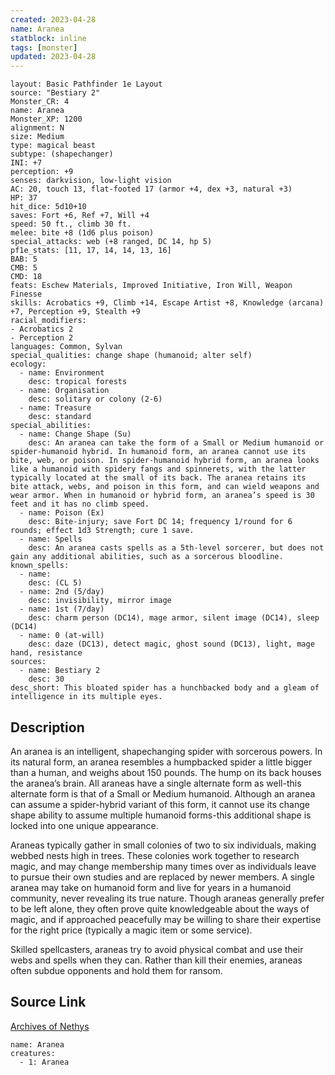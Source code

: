 ```yaml
---
created: 2023-04-28
name: Aranea
statblock: inline
tags: [monster]
updated: 2023-04-28
---
```

```statblock
layout: Basic Pathfinder 1e Layout
source: "Bestiary 2"
Monster_CR: 4
name: Aranea
Monster_XP: 1200
alignment: N
size: Medium
type: magical beast
subtype: (shapechanger)
INI: +7
perception: +9
senses: darkvision, low-light vision
AC: 20, touch 13, flat-footed 17 (armor +4, dex +3, natural +3)
HP: 37
hit_dice: 5d10+10
saves: Fort +6, Ref +7, Will +4
speed: 50 ft., climb 30 ft.
melee: bite +8 (1d6 plus poison)
special_attacks: web (+8 ranged, DC 14, hp 5)
pf1e_stats: [11, 17, 14, 14, 13, 16]
BAB: 5
CMB: 5
CMD: 18
feats: Eschew Materials, Improved Initiative, Iron Will, Weapon Finesse
skills: Acrobatics +9, Climb +14, Escape Artist +8, Knowledge (arcana) +7, Perception +9, Stealth +9
racial_modifiers:
- Acrobatics 2
- Perception 2
languages: Common, Sylvan
special_qualities: change shape (humanoid; alter self)
ecology:
  - name: Environment
    desc: tropical forests
  - name: Organisation
    desc: solitary or colony (2-6)
  - name: Treasure
    desc: standard
special_abilities:
  - name: Change Shape (Su)
    desc: An aranea can take the form of a Small or Medium humanoid or spider-humanoid hybrid. In humanoid form, an aranea cannot use its bite, web, or poison. In spider-humanoid hybrid form, an aranea looks like a humanoid with spidery fangs and spinnerets, with the latter typically located at the small of its back. The aranea retains its bite attack, webs, and poison in this form, and can wield weapons and wear armor. When in humanoid or hybrid form, an aranea’s speed is 30 feet and it has no climb speed.
  - name: Poison (Ex)
    desc: Bite-injury; save Fort DC 14; frequency 1/round for 6 rounds; effect 1d3 Strength; cure 1 save.
  - name: Spells
    desc: An aranea casts spells as a 5th-level sorcerer, but does not gain any additional abilities, such as a sorcerous bloodline.
known_spells:
  - name:
    desc: (CL 5)
  - name: 2nd (5/day)
    desc: invisibility, mirror image
  - name: 1st (7/day)
    desc: charm person (DC14), mage armor, silent image (DC14), sleep (DC14)
  - name: 0 (at-will)
    desc: daze (DC13), detect magic, ghost sound (DC13), light, mage hand, resistance
sources:
  - name: Bestiary 2
    desc: 30
desc_short: This bloated spider has a hunchbacked body and a gleam of intelligence in its multiple eyes. 
```
## Description
An aranea is an intelligent, shapechanging spider with sorcerous powers. In its natural form, an aranea resembles a humpbacked spider a little bigger than a human, and weighs about 150 pounds. The hump on its back houses the aranea’s brain. All araneas have a single alternate form as well-this alternate form is that of a Small or Medium humanoid. Although an aranea can assume a spider-hybrid variant of this form, it cannot use its change shape ability to assume multiple humanoid forms-this additional shape is locked into one unique appearance. 

Araneas typically gather in small colonies of two to six individuals, making webbed nests high in trees. These colonies work together to research magic, and may change membership many times over as individuals leave to pursue their own studies and are replaced by newer members. A single aranea may take on humanoid form and live for years in a humanoid community, never revealing its true nature. Though araneas generally prefer to be left alone, they often prove quite knowledgeable about the ways of magic, and if approached peacefully may be willing to share their expertise for the right price (typically a magic item or some service). 

Skilled spellcasters, araneas try to avoid physical combat and use their webs and spells when they can. Rather than kill their enemies, araneas often subdue opponents and hold them for ransom.
## Source Link
[Archives of Nethys](https://aonprd.com/MonsterDisplay.aspx?ItemName=Aranea)
```encounter-table
name: Aranea
creatures:
  - 1: Aranea
```
